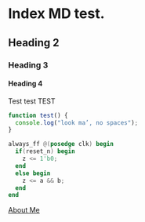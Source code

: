 # Index MD test.
## Heading 2
### Heading 3
#### Heading 4
Test test TEST

```javascript 
function test() {
  console.log("look ma’, no spaces"); 
}
```

```Verilog 
always_ff @(posedge clk) begin
  if(reset_n) begin
    z <= 1'b0; 
  end
  else begin
    z <= a && b; 
  end
end
```

[About Me](about.md)
